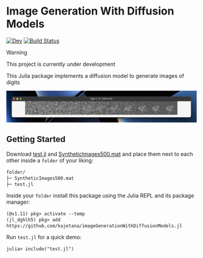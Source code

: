# Image Generation With Diffusion Models

[![Dev](https://img.shields.io/badge/docs-dev-blue.svg)](https://kajetana.github.io/imageGenerationWithDiffusionModels.jl/dev/)
[![Build Status](https://github.com/kajetana/imageGenerationWithDiffusionModels.jl/actions/workflows/CI.yml/badge.svg?branch=main)](https://github.com/kajetana/imageGenerationWithDiffusionModels.jl/actions/workflows/CI.yml?query=branch%3Amain)

> [!WARNING]
> This project is currently under development

This Julia package implements a diffusion model to generate images of digits

![](/Screenshot%202025-06-10%20at%2012.45.06.png)

## Getting Started

Download [test.jl](src/test.jl) and [SyntheticImages500.mat](src/SyntheticImages500.mat) and place them next to each other inside a `folder` of your liking:

```
folder/
├─ SyntheticImages500.mat
├─ test.jl
```

Inside your `folder` install this package using the Julia REPL and its package manager:

```
(@v1.11) pkg> activate --temp
(jl_dghlh5) pkg> add https://github.com/kajetana/imageGenerationWithDiffusionModels.jl
```

Run `test.jl` for a quick demo:

```
julia> include("test.jl")
```
